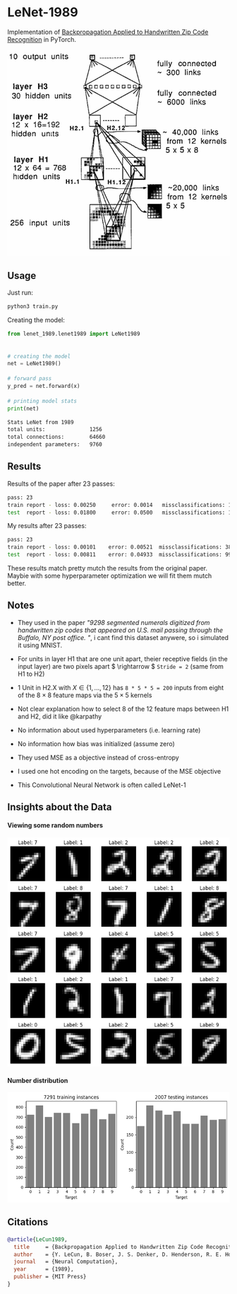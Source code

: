 # LeNet-1989
Implementation of [Backpropagation Applied to Handwritten Zip Code Recognition](https://ieeexplore.ieee.org/document/6795724) in PyTorch.

![image](res/architecture.png)


## Usage

Just run:
```bash
python3 train.py
```

Creating the model:
```python
from lenet_1989.lenet1989 import LeNet1989


# creating the model
net = LeNet1989()

# forward pass
y_pred = net.forward(x)

# printing model stats
print(net)
```

```bash
Stats LeNet from 1989
total units:              1256
total connections:        64660
independent parameters:   9760
```


## Results

Results of the paper after 23 passes:

```bash
pass: 23
train report - loss: 0.00250     error: 0.0014   missclassifications: 10
test  report - loss: 0.01800     error: 0.0500   missclassifications: 102
```
My results after 23 passes:

```bash
pass: 23
train report - loss: 0.00101    error: 0.00521  missclassifications: 38
test  report - loss: 0.00811    error: 0.04933  missclassifications: 99
```

These results match pretty mutch the results from the original paper. Maybie with some hyperparameter optimization we will fit them mutch better.

## Notes

- They used in the paper *"9298 segmented numerals digitized from handwritten zip codes that appeared on U.S. mail passing through the Buffalo, NY post office. "*, i cant find this dataset anywere, so i simulated it using MNIST.

- For units in layer H1 that are one unit apart, theier receptive fields (in the input layer) are two pixels apart $ \rightarrow $ `Stride = 2` (same from H1 to H2)

- 1 Unit in H2.X with $X \in \{1, ..., 12\}$ has `8 * 5 * 5 = 200` inputs from eight of the $8 \times 8$ feature maps via the $5 \times 5$ kernels

- Not clear explanation how to select 8 of the 12 feature maps between H1 and H2, did it like @karpathy

- No information about used hyperparameters (i.e. learning rate)

- No information how bias was initialized (assume zero)

- They used MSE as a objective instead of cross-entropy

- I used one hot encoding on the targets, because of the MSE objective

- This Convolutional Neural Network is often called LeNet-1

## Insights about the Data

#### Viewing some random numbers

![image](res/random_numbers.png)

#### Number distribution

![image](res/number_distribution.png)

## Citations

```bibtex
@article{LeCun1989,
  title     = {Backpropagation Applied to Handwritten Zip Code Recognition},
  author    = {Y. LeCun, B. Boser, J. S. Denker, D. Henderson, R. E. Howard, W. Hubbard, L. D. Jackel},
  journal   = {Neural Computation},
  year      = {1989},
  publisher = {MIT Press}
}
```